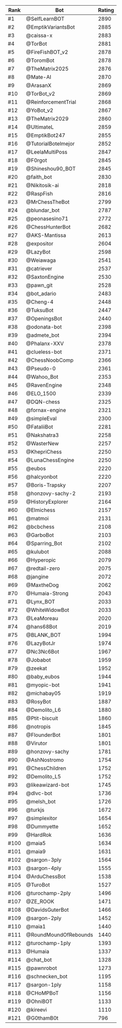 Rank|Bot|Rating
---|---|---
#1|@SelfLearnBOT|2890
#2|@EmptikVariantsBot|2885
#3|@caissa-x|2883
#4|@TorBot|2881
#5|@FireFishBOT_v2|2878
#6|@ToromBot|2878
#7|@TheMatrix2025|2876
#8|@Mate-AI|2870
#9|@ArasanX|2869
#10|@TorBot_v2|2869
#11|@ReinforcementTrial|2868
#12|@YoBot_v2|2867
#13|@TheMatrix2029|2860
#14|@UltimateL|2859
#15|@EmptikBot247|2855
#16|@TutorialBotelmejor|2852
#17|@LeelaMultiPoss|2847
#18|@F0rgot|2845
#19|@Shineshou90_BOT|2845
#20|@faith_bot|2830
#21|@Nikitosik-ai|2818
#22|@RaspFish|2816
#23|@MrChessTheBot|2799
#24|@blundar_bot|2787
#25|@peonasesino71|2772
#26|@ChessHunterBot|2682
#27|@AKS-Mantissa|2613
#28|@expositor|2604
#29|@LazyBot|2598
#30|@Weiawaga|2541
#31|@catriever|2537
#32|@SaxtonEngine|2530
#33|@pawn_git|2528
#34|@bot_adario|2483
#35|@Cheng-4|2448
#36|@TuksuBot|2447
#37|@OpeningsBot|2440
#38|@odonata-bot|2398
#39|@admete_bot|2394
#40|@Phalanx-XXV|2378
#41|@clueless-bot|2371
#42|@ChessNoobComp|2366
#43|@Pseudo-0|2361
#44|@Wahoo_Bot|2353
#45|@RavenEngine|2348
#46|@ELO_1500|2339
#47|@DQN-chess|2325
#48|@fornax-engine|2321
#49|@simpleEval|2300
#50|@FataliiBot|2281
#51|@Nakshatra3|2258
#52|@WasterNew|2257
#53|@KhepriChess|2250
#54|@LunaChessEngine|2250
#55|@eubos|2220
#56|@halcyonbot|2220
#57|@Boris-Trapsky|2207
#58|@honzovy-sachy-2|2193
#59|@HistoryExplorer|2164
#60|@Elmichess|2157
#61|@matmoi|2131
#62|@bcbchess|2108
#63|@GarboBot|2103
#64|@Sparring_Bot|2102
#65|@kulubot|2088
#66|@Hyperopic|2079
#67|@redtail-zero|2075
#68|@jangine|2072
#69|@MaxtheDog|2062
#70|@Humaia-Strong|2043
#71|@Lynx_BOT|2033
#72|@WhiteWidowBot|2033
#73|@LeaMoreau|2020
#74|@hans68Bot|2019
#75|@BLANK_BOT|1994
#76|@LazyBotJr|1974
#77|@Nc3Nc6Bot|1967
#78|@Jobabot|1959
#79|@zeekat|1952
#80|@baby_eubos|1944
#81|@myopic-bot|1941
#82|@michabay05|1919
#83|@RosyBot|1887
#84|@Demolito_L6|1880
#85|@Ptit-biscuit|1860
#86|@notropis|1845
#87|@FlounderBot|1801
#88|@Virutor|1801
#89|@honzovy-sachy|1781
#90|@AshNostromo|1754
#91|@ChessChildren|1752
#92|@Demolito_L5|1752
#93|@likeawizard-bot|1745
#94|@dlvc-bot|1736
#95|@melsh_bot|1726
#96|@turkjs|1672
#97|@simplexitor|1654
#98|@Dummyette|1652
#99|@HardRok|1636
#100|@maia5|1634
#101|@maia9|1631
#102|@sargon-3ply|1564
#103|@sargon-4ply|1555
#104|@ArduChessBot|1538
#105|@TuroBot|1527
#106|@turochamp-2ply|1496
#107|@ZE_ROOK|1471
#108|@DavidsGuterBot|1466
#109|@sargon-2ply|1452
#110|@maia1|1440
#111|@RoundMoundOfRebounds|1440
#112|@turochamp-1ply|1393
#113|@Humaia|1337
#114|@chat_bot|1328
#115|@pawnrobot|1273
#116|@schnecken_bot|1195
#117|@sargon-1ply|1158
#118|@CHoMPBoT|1156
#119|@OhniBOT|1133
#120|@kireevi|1110
#121|@G0thamB0t|796
